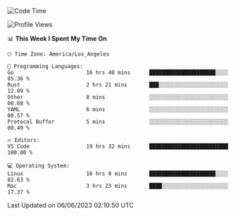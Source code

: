 <!--START_SECTION:waka-->
![Code Time](http://img.shields.io/badge/Code%20Time-405%20hrs%2025%20mins-blue)

![Profile Views](http://img.shields.io/badge/Profile%20Views-0-blue)

📊 **This Week I Spent My Time On** 

```text
🕑︎ Time Zone: America/Los_Angeles

💬 Programming Languages: 
Go                       16 hrs 40 mins      █████████████████████░░░░   85.36 % 
Rust                     2 hrs 21 mins       ███░░░░░░░░░░░░░░░░░░░░░░   12.09 % 
Other                    8 mins              ░░░░░░░░░░░░░░░░░░░░░░░░░   00.68 % 
YAML                     6 mins              ░░░░░░░░░░░░░░░░░░░░░░░░░   00.57 % 
Protocol Buffer          5 mins              ░░░░░░░░░░░░░░░░░░░░░░░░░   00.49 % 

🔥 Editors: 
VS Code                  19 hrs 32 mins      █████████████████████████   100.00 % 

💻 Operating System: 
Linux                    16 hrs 8 mins       █████████████████████░░░░   82.63 % 
Mac                      3 hrs 23 mins       ████░░░░░░░░░░░░░░░░░░░░░   17.37 % 
```


 Last Updated on 06/06/2023 02:10:50 UTC
<!--END_SECTION:waka-->
